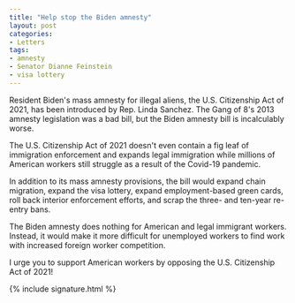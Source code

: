 ```yaml
---
title: "Help stop the Biden amnesty"
layout: post
categories:
- Letters
tags:
- amnesty
- Senator Dianne Feinstein
- visa lottery
---
```


Resident Biden's mass amnesty for illegal aliens, the U.S. Citizenship Act of 2021, has been introduced by Rep. Linda Sanchez. The Gang of 8's 2013 amnesty legislation was a bad bill, but the Biden amnesty bill is incalculably worse.

The U.S. Citizenship Act of 2021 doesn't even contain a fig leaf of immigration enforcement and expands legal immigration while millions of American workers still struggle as a result of the Covid-19 pandemic.

In addition to its mass amnesty provisions, the bill would expand chain migration, expand the visa lottery, expand employment-based green cards, roll back interior enforcement efforts, and scrap the three- and ten-year re-entry bans.

The Biden amnesty does nothing for American and legal immigrant workers. Instead, it would make it more difficult for unemployed workers to find work with increased foreign worker competition.

I urge you to support American workers by opposing the U.S. Citizenship Act of 2021!

{% include signature.html %}

